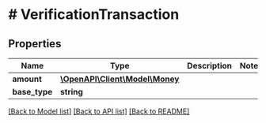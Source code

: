 # # VerificationTransaction

## Properties

Name | Type | Description | Notes
------------ | ------------- | ------------- | -------------
**amount** | [**\OpenAPI\Client\Model\Money**](Money.md) |  |
**base_type** | **string** |  |

[[Back to Model list]](../../README.md#models) [[Back to API list]](../../README.md#endpoints) [[Back to README]](../../README.md)
